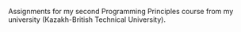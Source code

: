 Assignments for my second Programming Principles course from my university (Kazakh-British Technical University).
